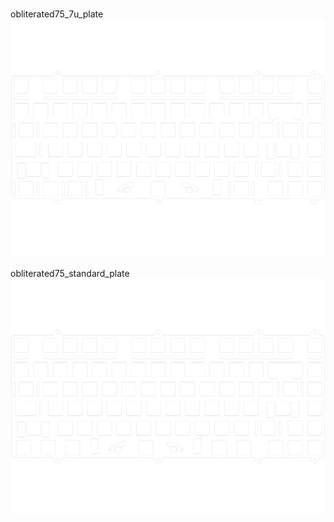 <br/>obliterated75_7u_plate<br/>![image](./obliterated75_7u_plate.png)<br/>
<br/>obliterated75_standard_plate<br/>![image](./obliterated75_standard_plate.png)<br/>
